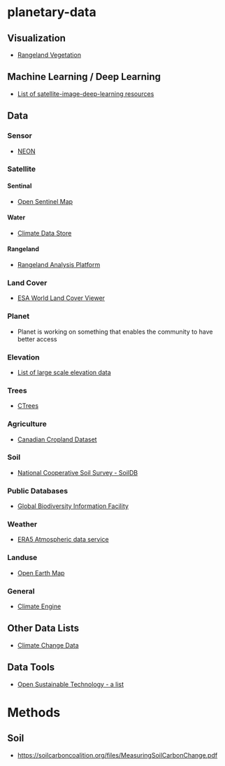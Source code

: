 # planetary-data

## Visualization
* [Rangeland Vegetation](https://rangelands.app/rap/?biomass_t=herbaceous&ll=39.0000,-98.0000&z=5)

## Machine Learning / Deep Learning
* [List of satellite-image-deep-learning resources](https://github.com/robmarkcole/satellite-image-deep-learning)

## Data

### Sensor
* [NEON](https://data.neonscience.org/)

### Satellite
#### Sentinal
* [Open Sentinel Map](https://visionsystemsinc.github.io/open-sentinel-map/)

#### Water
* [Climate Data Store](https://cds.climate.copernicus.eu/#!/search?text=ERA5&type=dataset&keywords=((%20%22Product%20type:%20Reanalysis%22%20)%20AND%20(%20%22Spatial%20coverage:%20Global%22%20)%20AND%20(%20%22Temporal%20coverage:%20Past%22%20)%20AND%20(%20%22Provider:%20Copernicus%20C3S%22%20)))

#### Rangeland
* [Rangeland Analysis Platform](https://rangelands.app/)

### Land Cover
* [ESA World Land Cover Viewer](https://worldcover2021.esa.int/viewer)

### Planet
* Planet is working on something that enables the community to have better access

### Elevation
* [List of large scale elevation data](https://github.com/DahnJ/Awesome-DEM)

### Trees
* [CTrees](https://ctrees.org/products/country-jurisdiction)

### Agriculture
* [Canadian Cropland Dataset](https://github.com/bioinfoUQAM/Canadian-cropland-dataset)

### Soil
* [National Cooperative Soil Survey - SoilDB](https://ncss-tech.github.io/soilDB/)

### Public Databases
* [Global Biodiversity Information Facility](https://glaroc.github.io/gbif_globe/)

### Weather
* [ERA5 Atmospheric data service](https://github.com/google-research/arco-era5)

### Landuse
* [Open Earth Map](https://open-earth-map.org/)

### General
* [Climate Engine](https://www.climateengine.org/)

## Other Data Lists
* [Climate Change Data](https://github.com/KKulma/climate-change-data)

## Data Tools
* [Open Sustainable Technology - a list](https://github.com/protontypes/open-sustainable-technology#sustainable-development-goals)

# Methods

## Soil
* https://soilcarboncoalition.org/files/MeasuringSoilCarbonChange.pdf
